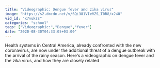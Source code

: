 ```yaml
---
title: "Videographic: Dengue fever and zika virus"
image: "https://s2.dmcdn.net/v/SQi381VIeVZS_T0R8/x240"
vid_id: "x7vukzs"
categories: "school"
tags: ["Videographic:","Dengue","fever"]
date: "2020-08-30T04:33:05+03:00"
---
```

Health systems in Central America, already confronted with the new coronavirus, are now under the additional threat of a dengue outbreak with the arrival of the rainy season. Here's a videographic on dengue fever and the zika virus, and how they are closely related 
